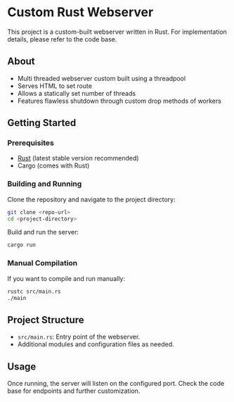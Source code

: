 # Custom Rust Webserver

This project is a custom-built webserver written in Rust. For implementation details, please refer to the code base.

## About 

- Multi threaded webserver custom built using a threadpool 
- Serves HTML to set route
- Allows a statically set number of threads 
- Features flawless shutdown through custom drop methods of workers 

## Getting Started

### Prerequisites

- [Rust](https://www.rust-lang.org/tools/install) (latest stable version recommended)
- Cargo (comes with Rust)

### Building and Running

Clone the repository and navigate to the project directory:

```sh
git clone <repo-url>
cd <project-directory>
```

Build and run the server:

```sh
cargo run
```

### Manual Compilation

If you want to compile and run manually:

```sh
rustc src/main.rs
./main
```

## Project Structure

- `src/main.rs`: Entry point of the webserver.
- Additional modules and configuration files as needed.

## Usage

Once running, the server will listen on the configured port. Check the code base for endpoints and further customization.
